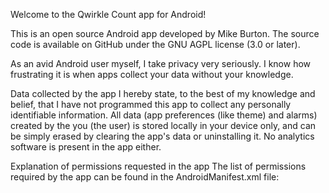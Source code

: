 Welcome to the Qwirkle Count app for Android!

This is an open source Android app developed by Mike Burton. The source code is available on GitHub under the GNU AGPL license (3.0 or later).

As an avid Android user myself, I take privacy very seriously. I know how frustrating it is when apps collect your data without your knowledge.

Data collected by the app
I hereby state, to the best of my knowledge and belief, that I have not programmed this app to collect any personally identifiable information. All data (app preferences (like theme) and alarms) created by the you (the user) is stored locally in your device only, and can be simply erased by clearing the app's data or uninstalling it. No analytics software is present in the app either.

Explanation of permissions requested in the app
The list of permissions required by the app can be found in the AndroidManifest.xml file:
